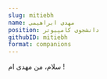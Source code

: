 ```yaml
---
slug: mitiebh
name: مهدی ابراهیمی
position: دانشجوی کامپیوتر
githubID: mitiebh
format: companions
---
```


سلام، من مهدی ام !